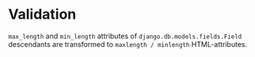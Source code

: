 # Validation

`max_length` and `min_length` attributes of `django.db.models.fields.Field` descendants
are transformed to `maxlength / minlength` HTML-attributes.
